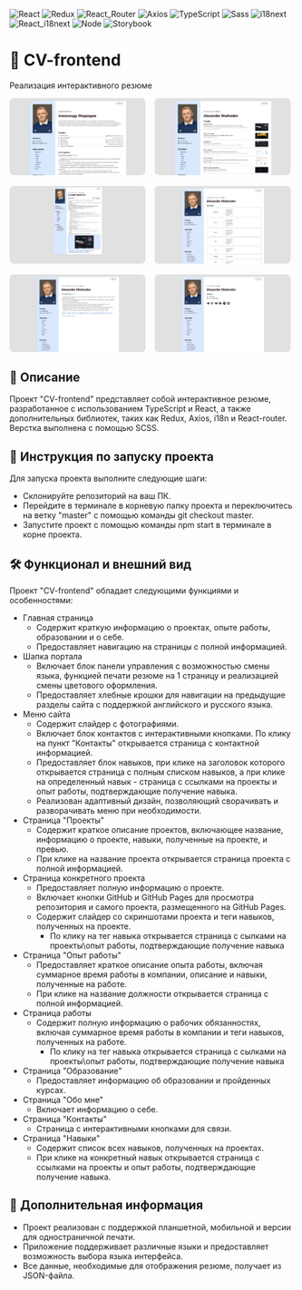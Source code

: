 ![React](https://img.shields.io/badge/React-18.2.0-blue)
![Redux](https://img.shields.io/badge/Redux-4.2.1-purple)
![React_Router](https://img.shields.io/badge/React--Router--DOM-6.13.0-orange)
![Axios](https://img.shields.io/badge/Axios-1.4.0-red)
![TypeScript](https://img.shields.io/badge/TypeScript-4.9.5-blue)
![Sass](https://img.shields.io/badge/Sass-1.63.4-pink)
![i18next](https://img.shields.io/badge/i18next-23.4.1-lightgrey)
![React_i18next](https://img.shields.io/badge/React--i18next-13.0.3-green)
![Node](https://img.shields.io/badge/Node-16.18.0-green)
![Storybook](https://img.shields.io/badge/Storybook-7.0.5-lightgray)

# 🪪 CV-frontend
Реализация интерактивного резюме

<div style="display: flex; flex-wrap: wrap; gap: 16px;">
  <a href="./public/screenshots/Main.png" target="_blank">
    <img src="./public/screenshots/Main.png" alt="Главная страница" style="width: 240px; border-radius: 8px;" />
  </a>
  <a href="./public/screenshots/Projects.png" target="_blank">
    <img src="./public/screenshots/Projects.png" alt="Проекты" style="width: 240px; border-radius: 8px;" />
  </a>
  <a href="./public/screenshots/Project.png" target="_blank">
    <img src="./public/screenshots/Project.png" alt="Проект" style="width: 240px; border-radius: 8px;" />
  </a>
  <a href="./public/screenshots/Skills.png" target="_blank">
    <img src="./public/screenshots/Skills.png" alt="Навыки" style="width: 240px; border-radius: 8px;" />
  </a>
  <a href="./public/screenshots/Work.png" target="_blank">
    <img src="./public/screenshots/Work.png" alt="Работа" style="width: 240px; border-radius: 8px;" />
  </a>
  <a href="./public/screenshots/Contacts.png" target="_blank">
    <img src="./public/screenshots/Contacts.png" alt="Контакты" style="width: 240px; border-radius: 8px;" />
  </a>
</div>

## 📃 Описание
Проект "CV-frontend" представляет собой интерактивное резюме, разработанное с использованием TypeScript и React, а также дополнительных библиотек, таких как Redux, Axios, i18n и React-router. Верстка выполнена с помощью SCSS.

## 🔖 Инструкция по запуску проекта
Для запуска проекта выполните следующие шаги:
- Склонируйте репозиторий на ваш ПК.
- Перейдите в терминале в корневую папку проекта и переключитесь на ветку "master" с помощью команды git checkout master.
- Запустите проект с помощью команды npm start в терминале в корне проекта.

## 🛠️ Функционал и внешний вид 
Проект "CV-frontend" обладает следующими функциями и особенностями:
- Главная страница
  - Содержит краткую информацию о проектах, опыте работы, образовании и о себе.
  - Предоставляет навигацию на страницы с полной информацией.
- Шапка портала
  - Включает блок панели управления с возможностью смены языка, функцией печати резюме на 1 страницу и реализацией смены цветового оформления.
  - Предоставляет хлебные крошки для навигации на предыдущие разделы сайта с поддержкой английского и русского языка.
- Меню сайта
  - Содержит слайдер с фотографиями.
  - Включает блок контактов с интерактивными кнопками. По клику на пункт "Контакты" открывается страница с контактной информацией.
  - Предоставляет блок навыков, при клике на заголовок которого открывается страница с полным списком навыков, а при клике на определенный навык - страница с ссылками на проекты и опыт работы, подтверждающие получение навыка.
  - Реализован адаптивный дизайн, позволяющий сворачивать и разворачивать меню при необходимости.
- Страница "Проекты"
  - Содержит краткое описание проектов, включающее название, информацию о проекте, навыки, полученные на проекте, и превью.
  - При клике на название проекта открывается страница проекта с полной информацией.
- Страница конкретного проекта
  - Предоставляет полную информацию о проекте.
  - Включает кнопки GitHub и GitHub Pages для просмотра репозитория и самого проекта, размещенного на GitHub Pages.
  - Содержит слайдер со скриншотами проекта и теги навыков, полученных на проекте.
    - По клику на тег навыка открывается страница с сылками на проекты\опыт работы, подтверждающие получение навыка
- Страница "Опыт работы"
  - Предоставляет краткое описание опыта работы, включая суммарное время работы в компании, описание и навыки, полученные на работе.
  - При клике на название должности открывается страница с полной информацией.
- Страница работы
  - Содержит полную информацию о рабочих обязанностях, включая суммарное время работы в компании и теги навыков, полученных на работе.
    - По клику на тег навыка открывается страница с сылками на проекты\опыт работы, подтверждающие получение навыка
- Страница "Образование"
  - Предоставляет информацию об образовании и пройденных курсах.
- Страница "Обо мне"
  - Включает информацию о себе.
- Страница "Контакты"
  - Страница с интерактивными кнопками для связи.
- Страница "Навыки"
  - Содержит список всех навыков, полученных на проектах.
  - При клике на конкретный навык открывается страница с ссылками на проекты и опыт работы, подтверждающие получение навыка.
## 📎 Дополнительная информация
- Проект реализован с поддержкой планшетной, мобильной и версии для одностраничной печати.
- Приложение поддерживает различные языки и предоставляет возможность выбора языка интерфейса.
- Все данные, необходимые для отображения резюме, получает из JSON-файла.
  
  
